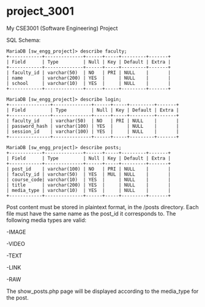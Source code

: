 # project_3001
My CSE3001 (Software Engineering) Project

SQL Schema:

    MariaDB [sw_engg_project]> describe faculty;
    +------------+--------------+------+-----+---------+-------+
    | Field      | Type         | Null | Key | Default | Extra |
    +------------+--------------+------+-----+---------+-------+
    | faculty_id | varchar(50)  | NO   | PRI | NULL    |       |
    | name       | varchar(200) | YES  |     | NULL    |       |
    | school     | varchar(10)  | YES  |     | NULL    |       |
    +------------+--------------+------+-----+---------+-------+

    MariaDB [sw_engg_project]> describe login;
    +---------------+--------------+------+-----+---------+-------+
    | Field         | Type         | Null | Key | Default | Extra |
    +---------------+--------------+------+-----+---------+-------+
    | faculty_id    | varchar(50)  | NO   | PRI | NULL    |       |
    | password_hash | varchar(100) | YES  |     | NULL    |       |
    | session_id    | varchar(100) | YES  |     | NULL    |       |
    +---------------+--------------+------+-----+---------+-------+

    MariaDB [sw_engg_project]> describe posts;
    +------------+--------------+------+-----+---------+-------+
    | Field      | Type         | Null | Key | Default | Extra |
    +------------+--------------+------+-----+---------+-------+
    | post_id    | varchar(100) | NO   | PRI | NULL    |       |
    | faculty_id | varchar(50)  | YES  | MUL | NULL    |       |
    | course_code| varchar(10)  | YES  |     | NULL    |       |
    | title      | varchar(200) | YES  |     | NULL    |       |
    | media_type | varchar(10)  | YES  |     | NULL    |       |
    +------------+--------------+------+-----+---------+-------+

Post content must be stored in plaintext format, in the /posts directory. Each file must have the same name as the post_id it corresponds to. The following media types are valid:

-IMAGE

-VIDEO

-TEXT

-LINK

-RAW

The show\_posts.php page will be displayed according to the media\_type for the post.

